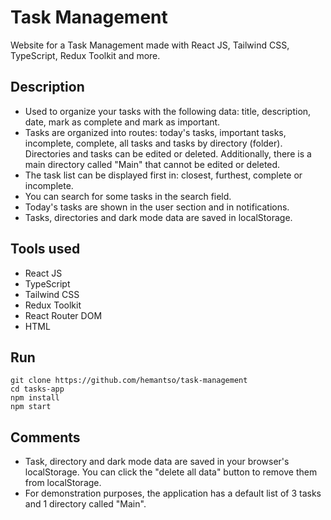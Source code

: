 # Task Management

Website for a Task Management made with React JS, Tailwind CSS, TypeScript, Redux Toolkit and more.


## Description

- Used to organize your tasks with the following data: title, description, date, mark as complete and mark as important. 
- Tasks are organized into routes: today's tasks, important tasks, incomplete, complete, all tasks and tasks by directory (folder). Directories and tasks can be edited or deleted. Additionally, there is a main directory called "Main" that cannot be edited or deleted.
- The task list can be displayed first in: closest, furthest, complete or incomplete.
- You can search for some tasks in the search field.
- Today's tasks are shown in the user section and in notifications.
- Tasks, directories and dark mode data are saved in localStorage.


## Tools used

- React JS
- TypeScript
- Tailwind CSS
- Redux Toolkit
- React Router DOM
- HTML

## Run 

``` 
git clone https://github.com/hemantso/task-management
cd tasks-app
npm install
npm start
```

## Comments

- Task, directory and dark mode data are saved in your browser's localStorage. You can click the "delete all data" button to remove them from localStorage.
- For demonstration purposes, the application has a default list of 3 tasks and 1 directory called "Main".
